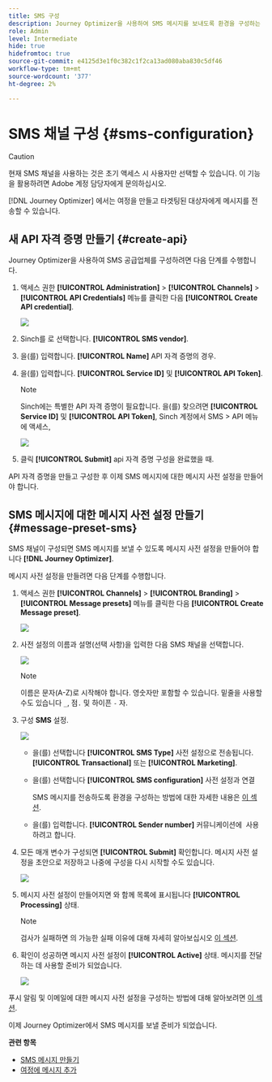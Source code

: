 ```yaml
---
title: SMS 구성
description: Journey Optimizer을 사용하여 SMS 메시지를 보내도록 환경을 구성하는 방법을 알아봅니다
role: Admin
level: Intermediate
hide: true
hidefromtoc: true
source-git-commit: e4125d3e1f0c382c1f2ca13ad080aba830c5df46
workflow-type: tm+mt
source-wordcount: '377'
ht-degree: 2%

---
```


# SMS 채널 구성 {#sms-configuration}

>[!CAUTION]
>
> 현재 SMS 채널을 사용하는 것은 초기 액세스 시 사용자만 선택할 수 있습니다. 이 기능을 활용하려면 Adobe 계정 담당자에게 문의하십시오.

[!DNL Journey Optimizer] 에서는 여정을 만들고 타겟팅된 대상자에게 메시지를 전송할 수 있습니다.

## 새 API 자격 증명 만들기 {#create-api}

Journey Optimizer을 사용하여 SMS 공급업체를 구성하려면 다음 단계를 수행합니다.

1. 액세스 권한 **[!UICONTROL Administration]** > **[!UICONTROL Channels]** > **[!UICONTROL API Credentials]** 메뉴를 클릭한 다음 **[!UICONTROL Create API credential]**.

   ![](../assets/sms_4.png)

1. Sinch를 로 선택합니다. **[!UICONTROL SMS vendor]**.

1. 을(를) 입력합니다. **[!UICONTROL Name]** API 자격 증명의 경우.

1. 을(를) 입력합니다. **[!UICONTROL Service ID]** 및 **[!UICONTROL API Token]**.

   >[!NOTE]
   >
   > Sinch에는 특별한 API 자격 증명이 필요합니다. 을(를) 찾으려면 **[!UICONTROL Service ID]** 및 **[!UICONTROL API Token]**, Sinch 계정에서 SMS > API 메뉴에 액세스,

   ![](../assets/sms_5.png)

1. 클릭 **[!UICONTROL Submit]** api 자격 증명 구성을 완료했을 때.

API 자격 증명을 만들고 구성한 후 이제 SMS 메시지에 대한 메시지 사전 설정을 만들어야 합니다.

## SMS 메시지에 대한 메시지 사전 설정 만들기 {#message-preset-sms}

SMS 채널이 구성되면 SMS 메시지를 보낼 수 있도록 메시지 사전 설정을 만들어야 합니다 **[!DNL Journey Optimizer]**.

메시지 사전 설정을 만들려면 다음 단계를 수행합니다.

1. 액세스 권한 **[!UICONTROL Channels]** > **[!UICONTROL Branding]** > **[!UICONTROL Message presets]** 메뉴를 클릭한 다음 **[!UICONTROL Create Message preset]**.

   ![](../assets/preset-create.png)

1. 사전 설정의 이름과 설명(선택 사항)을 입력한 다음 SMS 채널을 선택합니다.

   ![](../assets/sms_preset.png)

   >[!NOTE]
   >
   > 이름은 문자(A-Z)로 시작해야 합니다. 영숫자만 포함할 수 있습니다. 밑줄을 사용할 수도 있습니다 `_`, 점`.` 및 하이픈 `-` 자.

1. 구성 **SMS** 설정.

   ![](../assets/preset-sms.png)

   * 을(를) 선택합니다 **[!UICONTROL SMS Type]** 사전 설정으로 전송됩니다. **[!UICONTROL Transactional]** 또는 **[!UICONTROL Marketing]**.

   * 을(를) 선택합니다 **[!UICONTROL SMS configuration]** 사전 설정과 연결

      SMS 메시지를 전송하도록 환경을 구성하는 방법에 대한 자세한 내용은 [이 섹션](sms-configuration.md).

   * 을(를) 입력합니다. **[!UICONTROL Sender number]** 커뮤니케이션에 &#x200B; 사용하려고 합니다.

1. 모든 매개 변수가 구성되면 **[!UICONTROL Submit]** 확인합니다. 메시지 사전 설정을 초안으로 저장하고 나중에 구성을 다시 시작할 수도 있습니다.

   ![](../assets/sms_preset_2.png)

1. 메시지 사전 설정이 만들어지면 와 함께 목록에 표시됩니다 **[!UICONTROL Processing]** 상태.

   >[!NOTE]
   >
   >검사가 실패하면 의 가능한 실패 이유에 대해 자세히 알아보십시오 [이 섹션](#monitor-message-presets).

1. 확인이 성공하면 메시지 사전 설정이 **[!UICONTROL Active]** 상태. 메시지를 전달하는 데 사용할 준비가 되었습니다.

   ![](../assets/preset-active.png)

푸시 알림 및 이메일에 대한 메시지 사전 설정을 구성하는 방법에 대해 알아보려면 [이 섹션](message-presets.md).

이제 Journey Optimizer에서 SMS 메시지를 보낼 준비가 되었습니다.

**관련 항목**

* [SMS 메시지 만들기](../create-sms.md)
* [여정에 메시지 추가](../building-journeys/journeys-message.md)
